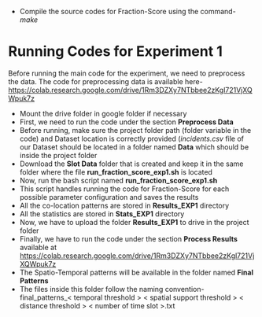 * Compile the source codes for Fraction-Score using the command-  
  *make*

# Running Codes for Experiment 1
Before running the main code for the experiment, we need to preprocess the data. The code for preprocessing data is available here-  
https://colab.research.google.com/drive/1Rm3DZXy7NTbbee2zKgl721VjXQWpuk7z  
* Mount the drive folder in google folder if necessary
* First, we need to run the code under the section **Preprocess Data**
* Before running, make sure the project folder path (folder variable in the code) and Dataset location is correctly provided (_incidents.csv_ file of our Dataset should be located in a folder named **Data** which should be inside the project folder
* Download the **Slot Data** folder that is created and keep it in the same folder where the file **run_fraction_score_exp1.sh** is located
* Now, run the bash script named **run_fraction_score_exp1.sh**
* This script handles running the code for Fraction-Score for each possible parameter configuration and saves the results
* All the co-location patterns are stored in **Results_EXP1** directory
* All the statistics are stored in **Stats_EXP1** directory
* Now, we have to upload the folder **Results_EXP1** to drive in the project folder
* Finally, we have to run the code under the section **Process Results** available at https://colab.research.google.com/drive/1Rm3DZXy7NTbbee2zKgl721VjXQWpuk7z 
* The Spatio-Temporal patterns will be available in the folder named **Final Patterns**
* The files inside this folder follow the naming convention- final_patterns_< temporal threshold > < spatial support threshold > < distance threshold > < number of time slot >.txt
